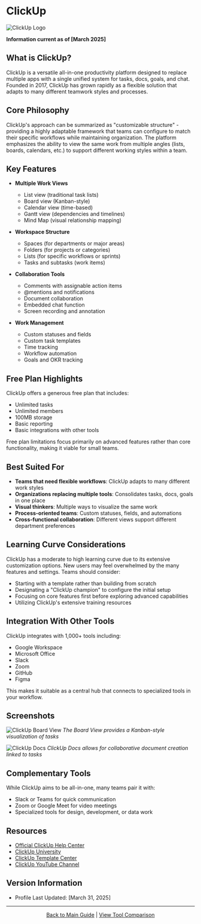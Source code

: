 # ClickUp

![ClickUp Logo](https://clickup.com/landing/images/clickup-logo.svg)

**Information current as of [March 2025]**

## What is ClickUp?

ClickUp is a versatile all-in-one productivity platform designed to replace multiple apps with a single unified system for tasks, docs, goals, and chat. Founded in 2017, ClickUp has grown rapidly as a flexible solution that adapts to many different teamwork styles and processes.

## Core Philosophy

ClickUp's approach can be summarized as "customizable structure" - providing a highly adaptable framework that teams can configure to match their specific workflows while maintaining organization. The platform emphasizes the ability to view the same work from multiple angles (lists, boards, calendars, etc.) to support different working styles within a team.

## Key Features

- **Multiple Work Views**
  - List view (traditional task lists)
  - Board view (Kanban-style)
  - Calendar view (time-based)
  - Gantt view (dependencies and timelines)
  - Mind Map (visual relationship mapping)
  
- **Workspace Structure**
  - Spaces (for departments or major areas)
  - Folders (for projects or categories)
  - Lists (for specific workflows or sprints)
  - Tasks and subtasks (work items)

- **Collaboration Tools**
  - Comments with assignable action items
  - @mentions and notifications
  - Document collaboration
  - Embedded chat function
  - Screen recording and annotation

- **Work Management**
  - Custom statuses and fields
  - Custom task templates
  - Time tracking
  - Workflow automation
  - Goals and OKR tracking

## Free Plan Highlights

ClickUp offers a generous free plan that includes:
- Unlimited tasks
- Unlimited members
- 100MB storage
- Basic reporting
- Basic integrations with other tools

Free plan limitations focus primarily on advanced features rather than core functionality, making it viable for small teams.

## Best Suited For

- **Teams that need flexible workflows**: ClickUp adapts to many different work styles
- **Organizations replacing multiple tools**: Consolidates tasks, docs, goals in one place
- **Visual thinkers**: Multiple ways to visualize the same work
- **Process-oriented teams**: Custom statuses, fields, and automations
- **Cross-functional collaboration**: Different views support different department preferences

## Learning Curve Considerations

ClickUp has a moderate to high learning curve due to its extensive customization options. New users may feel overwhelmed by the many features and settings. Teams should consider:

- Starting with a template rather than building from scratch
- Designating a "ClickUp champion" to configure the initial setup
- Focusing on core features first before exploring advanced capabilities
- Utilizing ClickUp's extensive training resources

## Integration With Other Tools

ClickUp integrates with 1,000+ tools including:
- Google Workspace
- Microsoft Office
- Slack
- Zoom
- GitHub
- Figma

This makes it suitable as a central hub that connects to specialized tools in your workflow.

## Screenshots

![ClickUp Board View](https://clickup.com/blog/wp-content/uploads/2023/03/ClickUp-Board-View.png)
*The Board View provides a Kanban-style visualization of tasks*

![ClickUp Docs](https://clickup.com/blog/wp-content/uploads/2022/06/clickup-docs-sharing.png)
*ClickUp Docs allows for collaborative document creation linked to tasks*

## Complementary Tools

While ClickUp aims to be all-in-one, many teams pair it with:
- Slack or Teams for quick communication
- Zoom or Google Meet for video meetings
- Specialized tools for design, development, or data work

## Resources

- [Official ClickUp Help Center](https://help.clickup.com/)
- [ClickUp University](https://university.clickup.com/)
- [ClickUp Template Center](https://clickup.com/templates)
- [ClickUp YouTube Channel](https://www.youtube.com/c/Clickup)

## Version Information

- Profile Last Updated: [March 31, 2025]

---

<p align="center"><a href="../../README.md">Back to Main Guide</a> | <a href="../comparison-tables/tool-comparison.md">View Tool Comparison</a></p>
